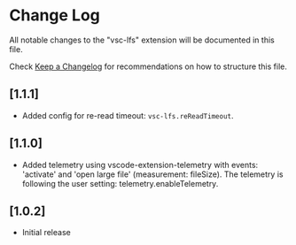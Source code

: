 # Change Log

All notable changes to the "vsc-lfs" extension will be documented in this file.

Check [Keep a Changelog](http://keepachangelog.com/) for recommendations on how to structure this file.

## [1.1.1]
- Added config for re-read timeout: `vsc-lfs.reReadTimeout`.

## [1.1.0]

- Added telemetry using vscode-extension-telemetry with events: 'activate' and 'open large file' (measurement: fileSize). The telemetry is following the user setting: telemetry.enableTelemetry.
## [1.0.2]
- Initial release